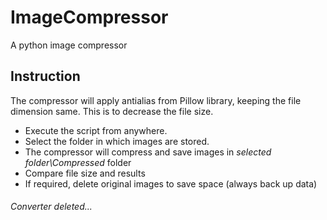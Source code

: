 # ImageCompressor

A python image compressor

## Instruction

The compressor will apply antialias from Pillow library, keeping the file dimension same.
This is to decrease the file size.

- Execute the script from anywhere.
- Select the folder in which images are stored.
- The compressor will compress and save images in _selected folder\Compressed_ folder
- Compare file size and results
- If required, delete original images to save space (always back up data)

###### Converter deleted...
